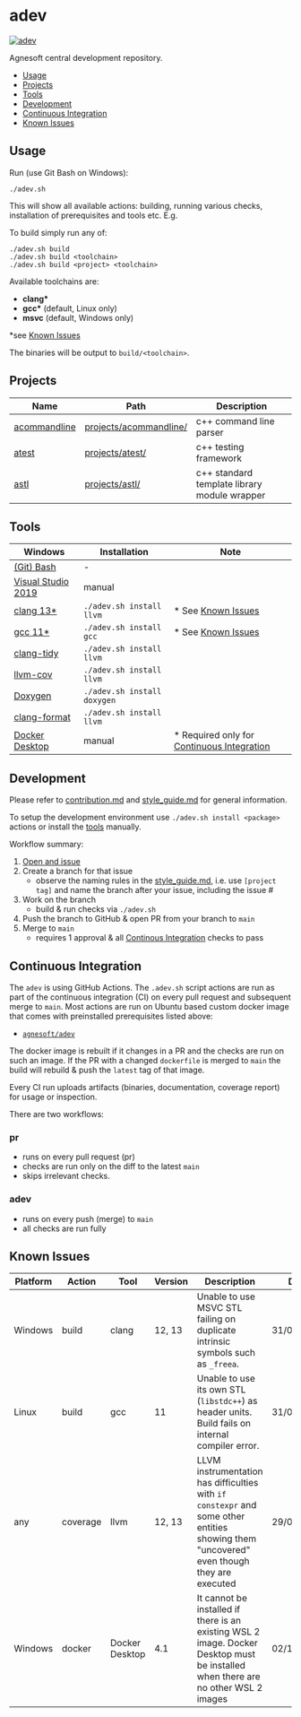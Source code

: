 # adev

[![adev](https://github.com/agnesoft/adev/actions/workflows/adev.yml/badge.svg)](https://github.com/agnesoft/adev/actions/workflows/adev.yml)

Agnesoft central development repository.

-   [Usage](#usage)
-   [Projects](#projects)
-   [Tools](#tools)
-   [Development](#development)
-   [Continuous Integration](#continuous-integration)
-   [Known Issues](#known-issues)

## Usage

Run (use Git Bash on Windows):

```
./adev.sh
```

This will show all available actions: building, running various checks, installation of prerequisites and tools etc. E.g.

To build simply run any of:

```
./adev.sh build
./adev.sh build <toolchain>
./adev.sh build <project> <toolchain>
```

Available toolchains are:

-   **clang\***
-   **gcc\*** (default, Linux only)
-   **msvc** (default, Windows only)

\*see [Known Issues](#known-issues)

The binaries will be output to `build/<toolchain>`.

## Projects

| Name                                            | Path                                              | Description                                  |
| ----------------------------------------------- | ------------------------------------------------- | -------------------------------------------- |
| [acommandline](projects/acommandline/readme.md) | [projects/acommandline/](/projects/acommandline/) | c++ command line parser                      |
| [atest](projects/atest/readme.md)               | [projects/atest/](/projects/atest/)               | c++ testing framework                        |
| [astl](projects/astl/readme.md)                 | [projects/astl/](/projects/astl/)                 | c++ standard template library module wrapper |

## Tools

| Windows                                                                | Installation                | Note                                                                   |
| ---------------------------------------------------------------------- | --------------------------- | ---------------------------------------------------------------------- |
| [(Git) Bash](https://git-scm.com/download/win)                         | -                           |                                                                        |
| [Visual Studio 2019](https://visualstudio.microsoft.com/cs/downloads/) | manual                      |                                                                        |
| [clang 13\*](https://llvm.org/)                                        | `./adev.sh install llvm`    | \* See [Known Issues](#known-issues)                                   |
| [gcc 11\*](https://gcc.gnu.org/)                                       | `./adev.sh install gcc`     | \* See [Known Issues](#known-issues)                                   |
| [clang-tidy](https://clang.llvm.org/extra/clang-tidy/)                 | `./adev.sh install llvm`    |                                                                        |
| [llvm-cov](https://clang.llvm.org/docs/SourceBasedCodeCoverage.html)   | `./adev.sh install llvm`    |                                                                        |
| [Doxygen](https://www.doxygen.nl/index.html)                           | `./adev.sh install doxygen` |                                                                        |
| [clang-format](https://clang.llvm.org/docs/ClangFormat.html)           | `./adev.sh install llvm`    |                                                                        |
| [Docker Desktop](https://docs.docker.com/desktop/windows/install/)     | manual                      | \* Required only for [Continuous Integration](#continuous-integration) |

## Development

Please refer to [contribution.md](contribution.md) and [style_guide.md](style_guide.md) for general information.

To setup the development environment use `./adev.sh install <package>` actions or install the [tools](#tools) manually.

Workflow summary:

1. [Open and issue](https://github.com/agnesoft/adev/issues/new/choose)
2. Create a branch for that issue
    - observe the naming rules in the [style_guide.md](style_guide.md), i.e. use `[project tag]` and name the branch after your issue, including the issue #
3. Work on the branch
    - build & run checks via `./adev.sh`
4. Push the branch to GitHub & open PR from your branch to `main`
5. Merge to `main`
    - requires 1 approval & all [Continous Integration](#continuous-integration) checks to pass

## Continuous Integration

The `adev` is using GitHub Actions. The `.adev.sh` script actions are run as part of the continuous integration (CI) on every pull request and subsequent merge to `main`. Most actions are run on Ubuntu based custom docker image that comes with preinstalled prerequisites listed above:

-   [`agnesoft/adev`](https://hub.docker.com/r/agnesoft/adev)

The docker image is rebuilt if it changes in a PR and the checks are run on such an image. If the PR with a changed `dockerfile` is merged to `main` the build will rebuild & push the `latest` tag of that image.

Every CI run uploads artifacts (binaries, documentation, coverage report) for usage or inspection.

There are two workflows:

### pr

-   runs on every pull request (pr)
-   checks are run only on the diff to the latest `main`
-   skips irrelevant checks.

### adev

-   runs on every push (merge) to `main`
-   all checks are run fully

## Known Issues

| Platform | Action   | Tool           | Version | Description                                                                                                                              | Date       |
| -------- | -------- | -------------- | ------- | ---------------------------------------------------------------------------------------------------------------------------------------- | ---------- |
| Windows  | build    | clang          | 12, 13  | Unable to use MSVC STL failing on duplicate intrinsic symbols such as `_freea`.                                                          | 31/08/2021 |
| Linux    | build    | gcc            | 11      | Unable to use its own STL (`libstdc++`) as header units. Build fails on internal compiler error.                                         | 31/08/2021 |
| any      | coverage | llvm           | 12, 13  | LLVM instrumentation has difficulties with `if constexpr` and some other entities showing them "uncovered" even though they are executed | 29/09/2021 |
| Windows  | docker   | Docker Desktop | 4.1     | It cannot be installed if there is an existing WSL 2 image. Docker Desktop must be installed when there are no other WSL 2 images        | 02/10/2021 |
